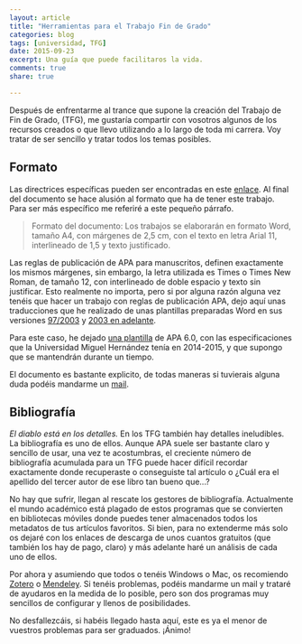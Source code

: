 ```yaml
---
layout: article
title: "Herramientas para el Trabajo Fin de Grado"
categories: blog
tags: [universidad, TFG]
date: 2015-09-23
excerpt: Una guía que puede facilitaros la vida.
comments: true 
share: true 

---
```


Después de enfrentarme al trance que supone la creación del Trabajo de Fin de Grado, (TFG), me gustaría compartir con vosotros algunos de los recursos creados o que llevo utilizando a lo largo de toda mi carrera. Voy tratar de ser sencillo y tratar todos los temas posibles.

## Formato

Las directrices específicas pueden ser encontradas en este [enlace][directrices]. Al final del documento se hace alusión al formato que ha de tener este trabajo. Para ser más específico me referiré a este pequeño párrafo.

> Formato del documento: Los trabajos se elaborarán en formato Word, tamaño A4, con márgenes de 2,5 cm, con el texto en letra Arial 11, interlineado de 1,5 y texto justificado.

Las reglas de publicación de APA para manuscritos, definen exactamente los mismos márgenes, sin embargo, la letra utilizada es Times o Times New Roman, de tamaño 12, con interlineado de doble espacio y texto sin justificar. Esto realmente no importa, pero si por alguna razón alguna vez tenéis que hacer un trabajo con reglas de publicación APA, dejo aquí unas traducciones que he realizado de unas plantillas preparadas Word en sus versiones [97/2003][doc] y [2003 en adelante][docx].

Para este caso, he dejado [una plantilla][plantilla] de APA 6.0, con las especificaciones que la Universidad Miguel Hernández tenía en 2014-2015, y que supongo que se mantendrán durante un tiempo.

El documento es bastante explicito, de todas maneras si tuvierais alguna duda podéis mandarme un [mail](mailto:jmartgod@enoughmind.com).

## Bibliografía

*El diablo está en los detalles.* En los TFG también hay detalles ineludibles. La bibliografía es uno de ellos. Aunque APA suele ser bastante claro y sencillo de usar, una vez te acostumbras, el creciente número de bibliografía acumulada para un TFG puede hacer difícil recordar exactamente donde recuperaste o conseguiste tal artículo o ¿Cuál era el apellido del tercer autor de ese libro tan bueno que...?

No hay que sufrir, llegan al rescate los gestores de bibliografía. Actualmente el mundo académico está plagado de estos programas que se convierten en bibliotecas móviles donde puedes tener almacenados todos los metadatos de tus artículos favoritos. Si bien, para no extenderme más solo os dejaré con los enlaces de descarga de unos cuantos gratuitos (que también los hay de pago, claro) y más adelante haré un análisis de cada uno de ellos. 

Por ahora y asumiendo que todos o tenéis Windows o Mac, os recomiendo [Zotero][zotero] o [Mendeley][mendeley]. Si tenéis problemas, podéis mandarme un mail y trataré de ayudaros en la medida de lo posible, pero son dos programas muy sencillos de configurar y llenos de posibilidades.

No desfallezcáis, si habéis llegado hasta aquí, este es ya el menor de vuestros problemas para ser graduados. ¡Ánimo!

[directrices]: http://umh1891.edu.umh.es/wp-content/uploads/sites/348/2013/02/Directrices-TFG-Facultad-Psicolog%C3%ADa-MODIF.pdf
[doc]: ../../downloads/APA_6th_template.doc "Plantilla 97/2003"
[docx]: ../../downloads/APA_6th_template.docx "Plantilla 2003-2016"
[plantilla]: ../../downloads/Plantilla_TFG.doc "Plantilla UMH"
[zotero]: https://www.zotero.org
[mendeley]: https://www.mendeley.com